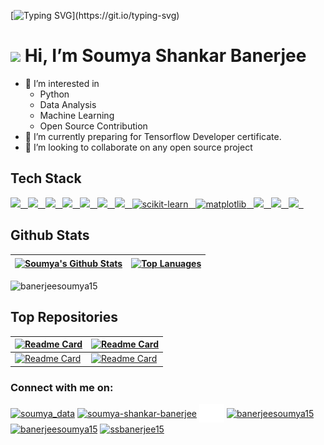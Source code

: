 [![Typing SVG](https://readme-typing-svg.herokuapp.com/?size=30&duration=5000&lines=Welcome+to+my+profile!;SAS+Developer;Python+Lover!;Data+Analyst;Machine+Learning;Data+Science;)](https://git.io/typing-svg)
# <img src="https://media.giphy.com/media/hvRJCLFzcasrR4ia7z/giphy.gif" width="30"> Hi, I’m Soumya Shankar Banerjee 

<!---
![Twitter URL](https://img.shields.io/twitter/url?style=social&url=https%3A%2F%2Ftwitter.com%2Fsoumya_data)
[![Linkedin](https://img.shields.io/badge/LinkedIn-blue/url?style=social&logo=linkedin&labelColor=blue&url=https://www.linkedin.com/in/soumya-shankar-banerjee/)](https://www.linkedin.com/in/soumya-shankar-banerjee/)
--->


- 👀 I’m interested in
  - Python
  - Data Analysis
  - Machine Learning
  - Open Source Contribution
- 🌱 I’m currently preparing for Tensorflow Developer certificate.
- 💞️ I’m looking to collaborate on any open source project


## Tech Stack
<div>
  <a href="https://www.python.org/">
    <img width=100px src="https://upload.wikimedia.org/wikipedia/commons/thumb/c/c3/Python-logo-notext.svg/182px-Python-logo-notext.svg.png">&nbsp;&nbsp;
  </a>
  <a href="https://jupyter.org/">
    <img width=100px src="https://jupyter.org/assets/homepage/main-logo.svg">&nbsp;&nbsp;
  </a>
  <a href="https://www.sas.com/en_in/home.html">
    <img width=100px src="https://upload.wikimedia.org/wikipedia/commons/thumb/9/97/%E0%A6%B8%E0%A7%8D%E0%A6%AF%E0%A6%BE%E0%A6%B8_%E0%A6%B2%E0%A7%8B%E0%A6%97%E0%A7%8B.png/330px-%E0%A6%B8%E0%A7%8D%E0%A6%AF%E0%A6%BE%E0%A6%B8_%E0%A6%B2%E0%A7%8B%E0%A6%97%E0%A7%8B.png">&nbsp;&nbsp;
  </a>
  <a href="https://www.r-project.org/">
    <img width=100px src="https://upload.wikimedia.org/wikipedia/commons/thumb/1/1b/R_logo.svg/182px-R_logo.svg.png">&nbsp;&nbsp;
  </a>
  <a href="https://www.mysql.com/">
    <img width=100px src="https://upload.wikimedia.org/wikipedia/en/thumb/d/dd/MySQL_logo.svg/150px-MySQL_logo.svg.png">&nbsp;&nbsp;
  </a>
  <a href="https://numpy.org/">
    <img width=200px src="https://upload.wikimedia.org/wikipedia/commons/thumb/3/31/NumPy_logo_2020.svg/330px-NumPy_logo_2020.svg.png">&nbsp;&nbsp;
  </a>
  <a href="https://pandas.pydata.org/">
    <img width=200px src="https://upload.wikimedia.org/wikipedia/commons/thumb/e/ed/Pandas_logo.svg/450px-Pandas_logo.svg.png">&nbsp;&nbsp;
  </a>
  <a href="https://scikit-learn.org/stable/">
    <img width=200px alt="scikit-learn" src="https://scikit-learn.org/stable/_static/scikit-learn-logo-small.png">&nbsp;&nbsp;
  </a>
  <a href="https://matplotlib.org/">
    <img width=200px alt="matplotlib" src="https://matplotlib.org/_static/images/logo2.svg">&nbsp;&nbsp;
  </a>
  <a href="https://seaborn.pydata.org/">
    <img width=200px src="https://seaborn.pydata.org/_static/logo-wide-lightbg.svg">&nbsp;&nbsp;
  </a>
  <a href="https://www.tensorflow.org/">
    <img width=200px src="https://upload.wikimedia.org/wikipedia/commons/thumb/a/ab/TensorFlow_logo.svg/330px-TensorFlow_logo.svg.png">&nbsp;&nbsp;
  </a>
  <a href="https://code.visualstudio.com/">
    <img width=100px src="https://upload.wikimedia.org/wikipedia/commons/thumb/9/9a/Visual_Studio_Code_1.35_icon.svg/113px-Visual_Studio_Code_1.35_icon.svg.png">&nbsp;&nbsp;
  </a>
</div>

## Github Stats
| <a href="https://github.com/banerjeesoumya15/github-readme-stats"><img align="center" src="https://github-readme-stats.vercel.app/api?username=banerjeesoumya15&show_icons=true&theme=cobalt&hide_border=true&count_private=true" alt="Soumya's Github Stats" /></a> | <a href="https://github.com/banerjeesoumya15/github-readme-stats"><img align="center" src="https://github-readme-stats.vercel.app/api/top-langs/?username=banerjeesoumya15&layout=compact&theme=cobalt&hide_border=true" alt="Top Lanuages" /></a> |
| ------------- | ------------- |

<img align="center" src="https://github-readme-streak-stats.herokuapp.com/?user=banerjeesoumya15&theme=tokyonight" alt="banerjeesoumya15" />




## Top Repositories
| [![Readme Card](https://github-readme-stats.vercel.app/api/pin/?username=banerjeesoumya15&repo=Data_Analysis_app&theme=cobalt&hide_border=true)](https://github.com/banerjeesoumya15/github-readme-stats) | [![Readme Card](https://github-readme-stats.vercel.app/api/pin/?username=banerjeesoumya15&repo=SQLPlayground&theme=cobalt&hide_border=true)](https://github.com/banerjeesoumya15/github-readme-stats) |
| ----------- | ------------- |
| [![Readme Card](https://github-readme-stats.vercel.app/api/pin/?username=banerjeesoumya15&repo=Mercari_Price_challenge&theme=cobalt&hide_border=true)](https://github.com/banerjeesoumya15/github-readme-stats) | [![Readme Card](https://github-readme-stats.vercel.app/api/pin/?username=banerjeesoumya15&repo=Data-Analysis-Covid19-tweets&theme=cobalt&hide_border=true)](https://github.com/banerjeesoumya15/github-readme-stats) |

<!---
## Github trophies
<p align="left"> <a href="https://github.com/ryo-ma/github-profile-trophy"><img src="https://github-profile-trophy.vercel.app/?username=banerjeesoumya15" alt="banerjeesoumya15" /></a> </p>
--->

### Connect with me on:
<p align="left">
<a href="https://twitter.com/soumya_data" target="blank"><img align="center" src="https://raw.githubusercontent.com/rahuldkjain/github-profile-readme-generator/master/src/images/icons/Social/twitter.svg" alt="soumya_data" height="30" width="40" /></a>
<a href="https://linkedin.com/in/soumya-shankar-banerjee" target="blank"><img align="center" src="https://raw.githubusercontent.com/rahuldkjain/github-profile-readme-generator/master/src/images/icons/Social/linked-in-alt.svg" alt="soumya-shankar-banerjee" height="30" width="40" /></a>
<a href="https://medium.com/@banerjeesoumya15" target="blank"><img align="center" src="https://github.com/Medium/medium-logos/blob/master/03_Symbol/02_White/PNG/CMYK/Medium-Symbol-White-CMYK%401x.png" alt="banerjeesoumya15" height="30" width="40" /></a>
<a href="https://kaggle.com/banerjeesoumya15" target="blank"><img align="center" src="https://raw.githubusercontent.com/rahuldkjain/github-profile-readme-generator/master/src/images/icons/Social/kaggle.svg" alt="banerjeesoumya15" height="30" width="40" /></a>
<a href="https://www.hackerrank.com/banerjeesoumya15" target="blank"><img align="center" src="https://raw.githubusercontent.com/rahuldkjain/github-profile-readme-generator/master/src/images/icons/Social/hackerrank.svg" alt="banerjeesoumya15" height="30" width="40" /></a>
<a href="https://www.leetcode.com/ssbanerjee15" target="blank"><img align="center" src="https://raw.githubusercontent.com/rahuldkjain/github-profile-readme-generator/master/src/images/icons/Social/leet-code.svg" alt="ssbanerjee15" height="30" width="40" /></a>
</p>


<!---
[![Soumya's GitHub stats](https://github-readme-stats.vercel.app/api?username=banerjeesoumya15&show_icons=true&theme=cobalt)](https://github.com/banerjeesoumya15/github-readme-stats)[![Top Langs](https://github-readme-stats.vercel.app/api/top-langs/?username=banerjeesoumya15&layout=compact)](https://github.com/banerjeesoumya15/github-readme-stats)
--->

<!---
banerjeesoumya15/banerjeesoumya15 is a ✨ special ✨ repository because its `README.md` (this file) appears on your GitHub profile.
You can click the Preview link to take a look at your changes.
--->

<!---
Tutorial from
https://kevinfeng-cs88.medium.com/creating-a-killer-github-profile-readme-83671406f5cf
--->
